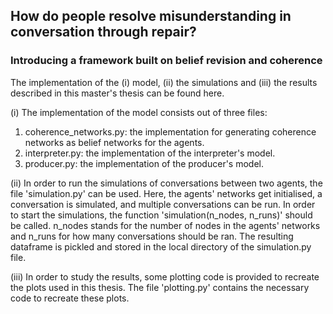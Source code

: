 ## How do people resolve misunderstanding in conversation through repair?
### Introducing a framework built on belief revision and coherence

The implementation of the (i) model, (ii) the simulations and (iii) the results described in this master's thesis can be found here.

(i) The implementation of the model consists out of three files:
1. coherence_networks.py: the implementation for generating coherence networks as belief networks for the agents.
2. interpreter.py: the implementation of the interpreter's model.
3. producer.py: the implementation of the producer's model.

(ii) In order to run the simulations of conversations between two agents, the file 'simulation.py' can be used. Here, the agents' networks get initialised, a conversation is simulated, and multiple conversations can be run. In order to start the simulations, the function 'simulation(n_nodes, n_runs)' should be called. n_nodes stands for the number of nodes in the agents' networks and n_runs for how many conversations should be ran. The resulting dataframe is pickled and stored in the local directory of the simulation.py file.

(iii) In order to study the results, some plotting code is provided to recreate the plots used in this thesis. The file 'plotting.py' contains the necessary code to recreate these plots. 
